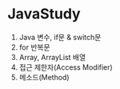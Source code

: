 # JavaStudy

1. Java 변수, if문 & switch문
2. for 반복문
3. Array, ArrayList 배열
4. 접근 제한자(Access Modifier)
5. 메소드(Method)

